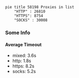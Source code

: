 
```mermaid
pie title 58198 Proxies in list
    "HTTP" : 26810
    "HTTPS": 8754
    "SOCKS" : 30008
```

### Some Info
#### Average Timeout

- mixed: 3.6s
- http: 1.8s
- https: 8.2s
- socks: 5.2s